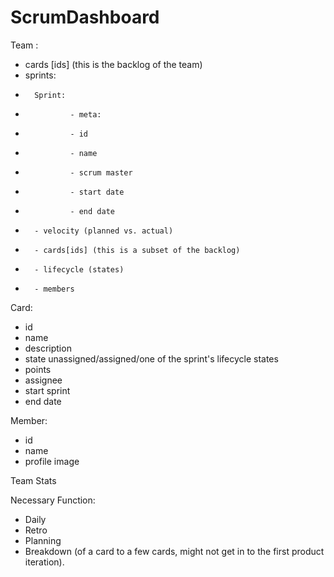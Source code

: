 # ScrumDashboard

Team :
- cards [ids] (this is the backlog of the team)
- sprints: 
-       Sprint: 
-               - meta:
-               - id
-               - name
-               - scrum master
-               - start date
-               - end date
-       - velocity (planned vs. actual)
-       - cards[ids] (this is a subset of the backlog)
-       - lifecycle (states)
-       - members

Card:
- id
- name
- description
- state unassigned/assigned/one of the sprint's lifecycle states
- points
- assignee
- start sprint
- end date

Member:
- id
- name
- profile image

Team Stats

Necessary Function:
- Daily
- Retro
- Planning
- Breakdown (of a card to a few cards, might not get in to the first product iteration).
